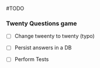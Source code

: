 #TODO

### Twenty Questions game

- [ ] Change tweenty to twenty (typo)
- [ ] Persist answers in a DB
- [ ] Perform Tests




